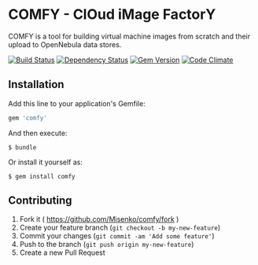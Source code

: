 # COMFY - ClOud iMage FactorY
COMFY is a tool for building virtual machine images from scratch and their upload to OpenNebula data stores.

[![Build Status](https://secure.travis-ci.org/Misenko/comfy.png)](http://travis-ci.org/Misenko/comfy)
[![Dependency Status](https://gemnasium.com/Misenko/comfy.png)](https://gemnasium.com/Misenko/comfy)
[![Gem Version](https://fury-badge.herokuapp.com/rb/comfy.png)](https://badge.fury.io/rb/comfy)
[![Code Climate](https://codeclimate.com/github/Misenko/comfy.png)](https://codeclimate.com/github/Misenko/comfy)

## Installation
Add this line to your application's Gemfile:

```ruby
gem 'comfy'
```

And then execute:

    $ bundle

Or install it yourself as:

    $ gem install comfy

## Contributing
1. Fork it ( https://github.com/Misenko/comfy/fork )
2. Create your feature branch (`git checkout -b my-new-feature`)
3. Commit your changes (`git commit -am 'Add some feature'`)
4. Push to the branch (`git push origin my-new-feature`)
5. Create a new Pull Request
